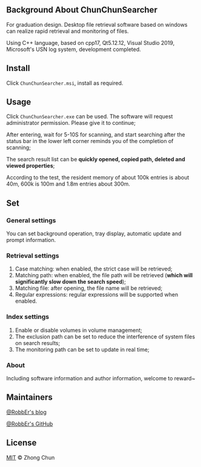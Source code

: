 ﻿## Background About ChunChunSearcher

For graduation design. Desktop file retrieval software based on windows can realize rapid retrieval and monitoring of files.

Using C++ language, based on cpp17, Qt5.12.12, Visual Studio 2019, Microsoft's USN log system, development completed.

## Install

Click `ChunChunSearcher.msi`, install as required.

## Usage

Click `ChunChunSearcher.exe` can be used. The software will request administrator permission. Please give it to continue;

After entering, wait for 5-10S for scanning, and start searching after the status bar in the lower left corner reminds you of the completion of scanning;

The search result list can be **quickly opened, copied path, deleted and viewed properties**;

According to the test, the resident memory of about 100k entries is about 40m, 600k is 100m and 1.8m entries about 300m.



## Set

### General settings
You can set background operation, tray display, automatic update and prompt information.

### Retrieval settings
1. Case matching: when enabled, the strict case will be retrieved;
2. Matching path: when enabled, the file path will be retrieved (**which will significantly slow down the search speed**);
3. Matching file: after opening, the file name will be retrieved;
4. Regular expressions: regular expressions will be supported when enabled.

### Index settings

1. Enable or disable volumes in volume management;
2. The exclusion path can be set to reduce the interference of system files on search results;
3. The monitoring path can be set to update in real time;

### About

Including software information and author information, welcome to reward~

## Maintainers

[@RobbEr's blog](https://robber.ltd)

[@RobbEr's GitHub](https://github.com/RobbEr929)

## License
[MIT](./LICENSE) © Zhong Chun